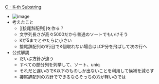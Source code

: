 
[C - K-th Substring](https://atcoder.jp/contests/arc097/tasks/arc097_a)
- ![image](https://gyazo.com/20f3988bd3141fc810146d59caf944cd/thumb/1000)
- 考えたこと
    - [[接尾辞配列]]を作る？
    - 文字列長さが高々5000だから普通のソートでもいけそう
    - Kが5までとやたらに小さい
    - 接尾辞配列の1行目でK個取れない場合はLCP分を飛ばして次の行へ
- 公式解説
    - だいぶ方針が違う
    - すべての部分列を列挙して、ソート、uniq
    - それだと遅いのでK以下のものしか出ないことを利用して候補を減らす
    - 接尾辞配列の方針でできるならそっちの方が軽いのでは
